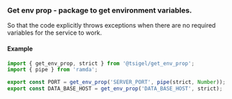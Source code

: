 
### 

### Get env prop - package to get environment variables.
So that the code explicitly throws exceptions when there are no required variables for the service to work.

#### Example

```typescript
import { get_env_prop, strict } from '@tsigel/get_env_prop';
import { pipe } from 'ramda';

export const PORT = get_env_prop('SERVER_PORT', pipe(strict, Number));
export const DATA_BASE_HOST = get_env_prop('DATA_BASE_HOST', strict);
```
